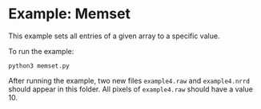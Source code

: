# Example: Memset

This example sets all entries of a given array to a specific value.

To run the example:
```
python3 memset.py
```

After running the example, two new files `example4.raw` and `example4.nrrd` should appear in this folder.
All pixels of `example4.raw` should have a value 10.


